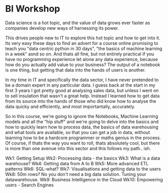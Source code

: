 # BI Workshop

Data science is a hot topic, and the value of data grows ever faster as companies develop new ways of harnessing its power.

This drives people new to IT to explore this hot topic and how to get into it. Its very easy these days to find an advert for a course online promising to teach you "data centric python in 30 days", "the basics of machine learning in a week" asnd so on. And thats all fine, but not entirely practical if you have no programming experience let alone any data experience, because how do you actually add value to your business? The output of a notebook is one thing, but getting that data into the hands of users is another.

In my time in IT and specifically the data sector, I have never pretended to be a domain expert in any particular data. I guess back at the start in my first 3 years I got pretty good at analysing sales data, but unless I went on to sell insulation that wasn't a great help. Instead I learned how to get data from its source into the hands of those who did know how to analyse the data quicky and efficiently, and most importantally, accurately.

So in this course, we're going to ignore the Notebooks, Machine Learning models and all the "hip stuff" and we're going to delve into the basics and how to quickly learn how to process data, the basics of data warehousing and what tools are available, so that you can get a job in data, without learning how to be a hardcore programmer or maths genius in the process. Of course, if thats the way you want to roll, thats absolutely cool, but there is more than one avenue into this sector and this follows my path.. ish.

Wk1: Getting Setup
Wk2: Processing data - the basics
Wk3: What is a data warehouse?
Wk4: Getting data from A to B
Wk5: More advanced ETL patterns
Wk6: SQL-what?
Wk7: Visualisations and getting data to the users
Wk8: 50m rows? No you don't need a big data solution. Tuning your datawarehouse.
Wk9: Business Intelligence in the Cloud
Wk10: Empowering users - Search Engines
